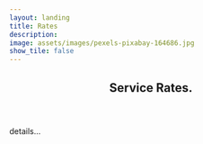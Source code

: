 ```yaml
---
layout: landing
title: Rates
description: 
image: assets/images/pexels-pixabay-164686.jpg
show_tile: false
---
```


<div id="main">
  <!-- One -->
<section id="one">
	<div class="inner">
		<header class="major">
			<h2>Service Rates.</h2>
		</header>
		<p>details...</p>
	</div>
</section>
</div> 
